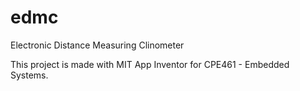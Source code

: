 # edmc
Electronic Distance Measuring Clinometer

This project is made with MIT App Inventor for CPE461 - Embedded Systems.
